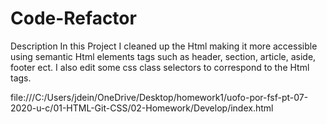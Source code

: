 # Code-Refactor
Description
In this Project I cleaned up the Html making it more accessible using semantic Html elements tags such as header, section, article, aside, footer ect. I also edit some css class selectors to correspond to the Html tags.

file:///C:/Users/jdein/OneDrive/Desktop/homework1/uofo-por-fsf-pt-07-2020-u-c/01-HTML-Git-CSS/02-Homework/Develop/index.html

